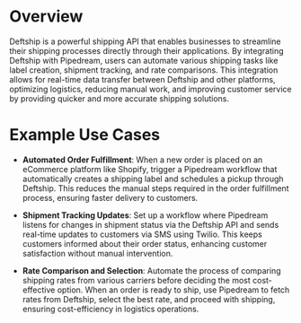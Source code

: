 # Overview

Deftship is a powerful shipping API that enables businesses to streamline their shipping processes directly through their applications. By integrating Deftship with Pipedream, users can automate various shipping tasks like label creation, shipment tracking, and rate comparisons. This integration allows for real-time data transfer between Deftship and other platforms, optimizing logistics, reducing manual work, and improving customer service by providing quicker and more accurate shipping solutions.

# Example Use Cases

- **Automated Order Fulfillment**: When a new order is placed on an eCommerce platform like Shopify, trigger a Pipedream workflow that automatically creates a shipping label and schedules a pickup through Deftship. This reduces the manual steps required in the order fulfillment process, ensuring faster delivery to customers.

- **Shipment Tracking Updates**: Set up a workflow where Pipedream listens for changes in shipment status via the Deftship API and sends real-time updates to customers via SMS using Twilio. This keeps customers informed about their order status, enhancing customer satisfaction without manual intervention.

- **Rate Comparison and Selection**: Automate the process of comparing shipping rates from various carriers before deciding the most cost-effective option. When an order is ready to ship, use Pipedream to fetch rates from Deftship, select the best rate, and proceed with shipping, ensuring cost-efficiency in logistics operations.
